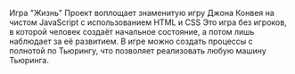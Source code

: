 Игра "Жизнь"
Проект воплощает знаменитую игру Джона Конвея на чистом JavaScript с использованием HTML и CSS
Это игра без игроков, в которой человек создаёт начальное состояние, а потом лишь наблюдает за её развитием. В игре можно создать процессы с полнотой по Тьюрингу, что позволяет реализовать любую машину Тьюринга.